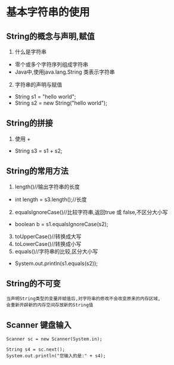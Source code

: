 # 基本字符串的使用

## String的概念与声明,赋值
1. 什么是字符串
  - 零个或多个字符序列组成字符串
  - Java中,使用java.lang.String 类表示字符串

2. 字符串的声明与赋值
- String s1 = "hello world";
- String s2 = new String("hello world");

## String的拼接
1. 使用 +
  - String s3 = s1 + s2;

## String的常用方法
1. length()//输出字符串的长度
  - int length = s3.length();//长度
2. equalsIgnoreCase()//比较字符串,返回true 或 false,不区分大小写
  - boolean b = s1.equalsIgnoreCase(s2);
3. toUpperCase()//转换成大写
4. toLowerCase()//转换成小写
5. equals()//字符串的比较,区分大小写
  - System.out.println(s1.equals(s2));

## String的不可变
```
当声明String类型的变量并赋值后,对字符串的修改不会改变原来的内存区域,
会重新开辟新的内存空间存放新的String值
```
## Scanner 键盘输入
```
Scanner sc = new Scanner(System.in);

String s4 = sc.next();
System.out.println("您输入的是:" + s4);
```
